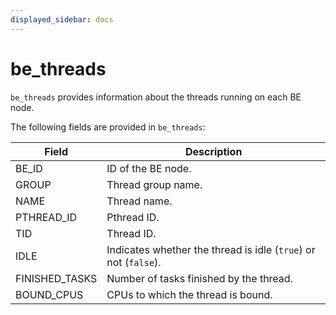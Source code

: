 ```yaml
---
displayed_sidebar: docs
---
```


# be_threads

`be_threads` provides information about the threads running on each BE node.

The following fields are provided in `be_threads`:

| **Field**      | **Description**                                              |
| -------------- | ------------------------------------------------------------ |
| BE_ID          | ID of the BE node.                                           |
| GROUP          | Thread group name.                                           |
| NAME           | Thread name.                                                 |
| PTHREAD_ID     | Pthread ID.                                                  |
| TID            | Thread ID.                                                   |
| IDLE           | Indicates whether the thread is idle (`true`) or not (`false`). |
| FINISHED_TASKS | Number of tasks finished by the thread.                      |
| BOUND_CPUS     | CPUs to which the thread is bound.                           |
